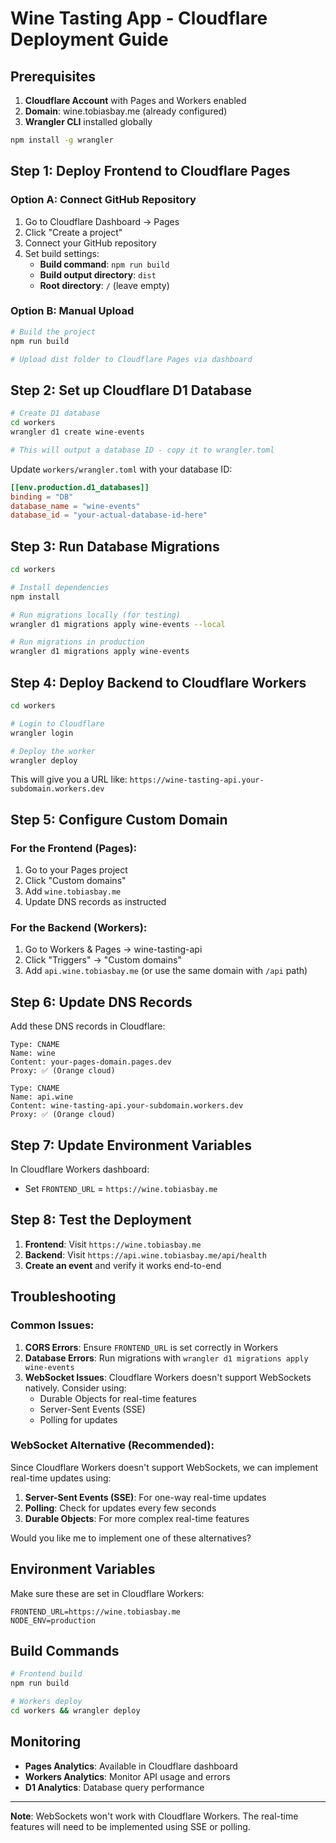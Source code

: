 # Wine Tasting App - Cloudflare Deployment Guide

## Prerequisites

1. **Cloudflare Account** with Pages and Workers enabled
2. **Domain**: wine.tobiasbay.me (already configured)
3. **Wrangler CLI** installed globally

```bash
npm install -g wrangler
```

## Step 1: Deploy Frontend to Cloudflare Pages

### Option A: Connect GitHub Repository
1. Go to Cloudflare Dashboard → Pages
2. Click "Create a project"
3. Connect your GitHub repository
4. Set build settings:
   - **Build command**: `npm run build`
   - **Build output directory**: `dist`
   - **Root directory**: `/` (leave empty)

### Option B: Manual Upload
```bash
# Build the project
npm run build

# Upload dist folder to Cloudflare Pages via dashboard
```

## Step 2: Set up Cloudflare D1 Database

```bash
# Create D1 database
cd workers
wrangler d1 create wine-events

# This will output a database ID - copy it to wrangler.toml
```

Update `workers/wrangler.toml` with your database ID:
```toml
[[env.production.d1_databases]]
binding = "DB"
database_name = "wine-events"
database_id = "your-actual-database-id-here"
```

## Step 3: Run Database Migrations

```bash
cd workers

# Install dependencies
npm install

# Run migrations locally (for testing)
wrangler d1 migrations apply wine-events --local

# Run migrations in production
wrangler d1 migrations apply wine-events
```

## Step 4: Deploy Backend to Cloudflare Workers

```bash
cd workers

# Login to Cloudflare
wrangler login

# Deploy the worker
wrangler deploy
```

This will give you a URL like: `https://wine-tasting-api.your-subdomain.workers.dev`

## Step 5: Configure Custom Domain

### For the Frontend (Pages):
1. Go to your Pages project
2. Click "Custom domains"
3. Add `wine.tobiasbay.me`
4. Update DNS records as instructed

### For the Backend (Workers):
1. Go to Workers & Pages → wine-tasting-api
2. Click "Triggers" → "Custom domains"
3. Add `api.wine.tobiasbay.me` (or use the same domain with `/api` path)

## Step 6: Update DNS Records

Add these DNS records in Cloudflare:

```
Type: CNAME
Name: wine
Content: your-pages-domain.pages.dev
Proxy: ✅ (Orange cloud)

Type: CNAME  
Name: api.wine
Content: wine-tasting-api.your-subdomain.workers.dev
Proxy: ✅ (Orange cloud)
```

## Step 7: Update Environment Variables

In Cloudflare Workers dashboard:
- Set `FRONTEND_URL` = `https://wine.tobiasbay.me`

## Step 8: Test the Deployment

1. **Frontend**: Visit `https://wine.tobiasbay.me`
2. **Backend**: Visit `https://api.wine.tobiasbay.me/api/health`
3. **Create an event** and verify it works end-to-end

## Troubleshooting

### Common Issues:

1. **CORS Errors**: Ensure `FRONTEND_URL` is set correctly in Workers
2. **Database Errors**: Run migrations with `wrangler d1 migrations apply wine-events`
3. **WebSocket Issues**: Cloudflare Workers doesn't support WebSockets natively. Consider using:
   - Durable Objects for real-time features
   - Server-Sent Events (SSE)
   - Polling for updates

### WebSocket Alternative (Recommended):

Since Cloudflare Workers doesn't support WebSockets, we can implement real-time updates using:

1. **Server-Sent Events (SSE)**: For one-way real-time updates
2. **Polling**: Check for updates every few seconds
3. **Durable Objects**: For more complex real-time features

Would you like me to implement one of these alternatives?

## Environment Variables

Make sure these are set in Cloudflare Workers:

```
FRONTEND_URL=https://wine.tobiasbay.me
NODE_ENV=production
```

## Build Commands

```bash
# Frontend build
npm run build

# Workers deploy
cd workers && wrangler deploy
```

## Monitoring

- **Pages Analytics**: Available in Cloudflare dashboard
- **Workers Analytics**: Monitor API usage and errors
- **D1 Analytics**: Database query performance

---

**Note**: WebSockets won't work with Cloudflare Workers. The real-time features will need to be implemented using SSE or polling.
